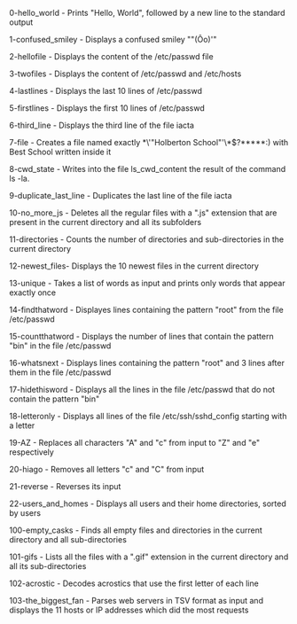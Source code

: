 0-hello_world - Prints "Hello, World", followed by a new line to the standard output 

1-confused_smiley - Displays a confused smiley "\"(Ôo)'"

2-hellofile - Displays the content of the /etc/passwd file 

3-twofiles - Displays the content of /etc/passwd and /etc/hosts 

4-lastlines - Displays the last 10 lines of /etc/passwd

5-firstlines - Displays the first 10 lines of /etc/passwd 

6-third_line - Displays the third line of the file iacta

7-file - Creates a file named exactly \*\\'"Holberton School"\'\\*$\?\*\*\*\*\*:) with Best School written inside it  

8-cwd_state - Writes into the file ls_cwd_content the result of the command ls -la. 

9-duplicate_last_line - Duplicates the last line of the file iacta

10-no_more_js - Deletes all the regular files with a ".js" extension that are present in the current directory and all its subfolders 

11-directories - Counts the number of directories and sub-directories in the current directory 

12-newest_files- Displays the 10 newest files in the current directory 

13-unique - Takes a list of words as input and prints only words that appear exactly once

14-findthatword - Displayes lines containing the pattern "root" from the file /etc/passwd

15-countthatword - Displays the number of lines that contain the pattern "bin" in the file /etc/passwd

16-whatsnext - Displays lines containing the pattern "root" and 3 lines after them in the file /etc/passwd

17-hidethisword - Displays all the lines in the file /etc/passwd that do not contain the pattern "bin" 

18-letteronly - Displays all lines of the file /etc/ssh/sshd_config starting with a letter 

19-AZ - Replaces all characters "A" and "c" from input to "Z" and "e" respectively 

20-hiago - Removes all letters "c" and "C" from input 

21-reverse - Reverses its input 

22-users_and_homes - Displays all users and their home directories, sorted by users 

100-empty_casks - Finds all empty files and directories in the current directory and all sub-directories 

101-gifs - Lists all the files with a ".gif" extension in the current directory and all its sub-directories 

102-acrostic - Decodes acrostics that use the first letter of each line 

103-the_biggest_fan - Parses web servers in TSV format as input and displays the 11 hosts or IP addresses which did the most requests 

